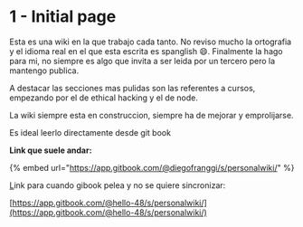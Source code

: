 # 1 - Initial page

Esta es una wiki en la que trabajo cada tanto. No reviso mucho la ortografia y el idioma real en el que esta escrita es spanglish 😄. Finalmente la hago para mi, no siempre es algo que invita a ser leida por un tercero pero la mantengo publica.

A destacar las secciones mas pulidas son las referentes a cursos, empezando por el de ethical hacking y el de node.

La wiki siempre esta en construccion, siempre ha de mejorar y emprolijarse.

Es ideal leerlo directamente desde git book

**Link que suele andar:**

{% embed url="https://app.gitbook.com/@diegofranggi/s/personalwiki/" %}

[L](https://github.com/diale13/PersonalWiki)ink para cuando gibook pelea y no se quiere sincronizar:

[https://app.gitbook.com/@hello-48/s/personalwiki/](https://app.gitbook.com/@hello-48/s/personalwiki/)



